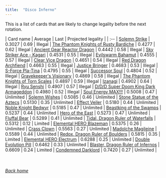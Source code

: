 ```yaml
---
title:  "Disco Inferno"
---
```


This is a list of cards that are likely to change legality before the next rotation.

| Card name | Average | Last | Projected legality |
| :-- |
[Solemn Strike](https://db.ygoprodeck.com/card/?search=Solemn%20Strike) | 0.3027 | 0.69 | Illegal |
[The Phantom Knights of Rusty Bardiche](https://db.ygoprodeck.com/card/?search=The%20Phantom%20Knights%20of%20Rusty%20Bardiche) | 0.4277 | 0.62 | Illegal |
[Ancient Gear Reactor Dragon](https://db.ygoprodeck.com/card/?search=Ancient%20Gear%20Reactor%20Dragon) | 0.4442 | 0.58 | Illegal |
[Sky Striker Ace - Kagari](https://db.ygoprodeck.com/card/?search=Sky%20Striker%20Ace%20-%20Kagari) | 0.4531 | 0.55 | Illegal |
[Evilswarm Bahamut](https://db.ygoprodeck.com/card/?search=Evilswarm%20Bahamut) | 0.4555 | 0.57 | Illegal |
[Clear Vice Dragon](https://db.ygoprodeck.com/card/?search=Clear%20Vice%20Dragon) | 0.4651 | 0.54 | Illegal |
[Red Dragon Archfiend](https://db.ygoprodeck.com/card/?search=Red%20Dragon%20Archfiend) | 0.4663 | 0.55 | Illegal |
[Justice Bringer](https://db.ygoprodeck.com/card/?search=Justice%20Bringer) | 0.4683 | 0.53 | Illegal |
[S-Force Pla-Tina](https://db.ygoprodeck.com/card/?search=S-Force%20Pla-Tina) | 0.4795 | 0.55 | Illegal |
[Successor Soul](https://db.ygoprodeck.com/card/?search=Successor%20Soul) | 0.4804 | 0.52 | Illegal |
[Gravekeeper's Visionary](https://db.ygoprodeck.com/card/?search=Gravekeeper's%20Visionary) | 0.4869 | 0.58 | Illegal |
[The Phantom Knights of Torn Scales](https://db.ygoprodeck.com/card/?search=The%20Phantom%20Knights%20of%20Torn%20Scales) | 0.4897 | 0.59 | Illegal |
[Izanagi](https://db.ygoprodeck.com/card/?search=Izanagi) | 0.4902 | 0.64 | Illegal |
[Ryu Senshi](https://db.ygoprodeck.com/card/?search=Ryu%20Senshi) | 0.4907 | 0.57 | Illegal |
[D/D/D Super Doom King Dark Armageddon](https://db.ygoprodeck.com/card/?search=D/D/D%20Super%20Doom%20King%20Dark%20Armageddon) | 0.4980 | 0.52 | Illegal |
[Soul Energy MAX!!!](https://db.ygoprodeck.com/card/?search=Soul%20Energy%20MAX!!!) | 0.5008 | 0.47 | Unlimited |
[Solemn Wishes](https://db.ygoprodeck.com/card/?search=Solemn%20Wishes) | 0.5085 | 0.46 | Unlimited |
[Stone Statue of the Aztecs](https://db.ygoprodeck.com/card/?search=Stone%20Statue%20of%20the%20Aztecs) | 0.5130 | 0.35 | Unlimited |
[Effect Veiler](https://db.ygoprodeck.com/card/?search=Effect%20Veiler) | 0.5180 | 0.44 | Unlimited |
[Noble Knight Bedwyr](https://db.ygoprodeck.com/card/?search=Noble%20Knight%20Bedwyr) | 0.5185 | 0.47 | Unlimited |
[Beastking of the Swamps](https://db.ygoprodeck.com/card/?search=Beastking%20of%20the%20Swamps) | 0.5237 | 0.44 | Unlimited |
[Hero of the East](https://db.ygoprodeck.com/card/?search=Hero%20of%20the%20East) | 0.5273 | 0.47 | Unlimited |
[Fluffal Bear](https://db.ygoprodeck.com/card/?search=Fluffal%20Bear) | 0.5289 | 0.41 | Unlimited |
[Tidal, Dragon Ruler of Waterfalls](https://db.ygoprodeck.com/card/?search=Tidal,%20Dragon%20Ruler%20of%20Waterfalls) | 0.5312 | 0.12 | Limited |
[Elemental HERO Blazeman](https://db.ygoprodeck.com/card/?search=Elemental%20HERO%20Blazeman) | 0.5375 | 0.26 | Unlimited |
[Crass Clown](https://db.ygoprodeck.com/card/?search=Crass%20Clown) | 0.5563 | 0.27 | Unlimited |
[Madolche Magileine](https://db.ygoprodeck.com/card/?search=Madolche%20Magileine) | 0.5589 | 0.44 | Unlimited |
[Redox, Dragon Ruler of Boulders](https://db.ygoprodeck.com/card/?search=Redox,%20Dragon%20Ruler%20of%20Boulders) | 0.5815 | 0.35 | Limited |
[Elemental HERO Electrum](https://db.ygoprodeck.com/card/?search=Elemental%20HERO%20Electrum) | 0.6288 | 0.25 | Unlimited |
[Double Evolution Pill](https://db.ygoprodeck.com/card/?search=Double%20Evolution%20Pill) | 0.6462 | 0.33 | Unlimited |
[Blaster, Dragon Ruler of Infernos](https://db.ygoprodeck.com/card/?search=Blaster,%20Dragon%20Ruler%20of%20Infernos) | 0.6609 | 0.24 | Limited |
[Condemned Darklord](https://db.ygoprodeck.com/card/?search=Condemned%20Darklord) | 0.7420 | 0.27 | Unlimited |

<br>

###### [Back home](index)